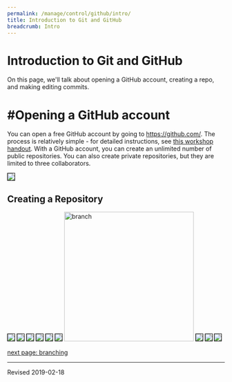 ```yaml
---
permalink: /manage/control/github/intro/
title: Introduction to Git and GitHub
breadcrumb: Intro
---
```


# Introduction to Git and GitHub

On this page, we'll talk about opening a GitHub account, creating a repo, and making editing commits.

# #Opening a GitHub account

You can open a free GitHub account by going to <https://github.com/>. The process is relatively simple - for detailed instructions, see [this workshop handout](https://github.com/Ramona2020/learning-github/blob/master/Workshop%20I-III%20Handouts/Workshop-GitHubBasics.md).  With a GitHub account, you can create an unlimited number of public repositories.  You can also create private repositories, but they are limited to three collaborators.

<img src="images-intro/notification-settings.png" style="border:1px solid black">

## Creating a Repository

<img src="images-intro/new-repo.png" style="border:1px solid black">

<img src="images-intro/choose-gitignore.png" style="border:1px solid black">

<img src="images-intro/choose-license.png" style="border:1px solid black">

<img src="images-intro/create-repo.png" style="border:1px solid black">

<img src="images-intro/add-ds-store-to-gitignore.png" style="border:1px solid black">

<img src="images-intro/file-list.png" style="border:1px solid black">

<img src="images-2b/commits.jpg" alt="branch" width="300"/>

<img src="images-intro/make-commit.png" style="border:1px solid black">

<img src="images-intro/file-summary.png" style="border:1px solid black">

<img src="images-intro/commit-history.png" style="border:1px solid black">

[next page: branching](../branch/)

----
Revised 2019-02-18
